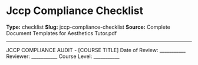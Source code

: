 # Jccp Compliance Checklist

**Type:** checklist
**Slug:** jccp-compliance-checklist
**Source:** Complete Document Templates for Aesthetics Tutor.pdf

---

JCCP COMPLIANCE AUDIT - [COURSE TITLE]
Date of Review: ___________ Reviewer: ___________ Course Level: ___________
